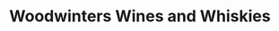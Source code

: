 ---
title: "Woodwinters Wines and Whiskies"
url: /bridge-of-allan/woodwinters-wines-and-whiskies/
shop: Spirituosen
---